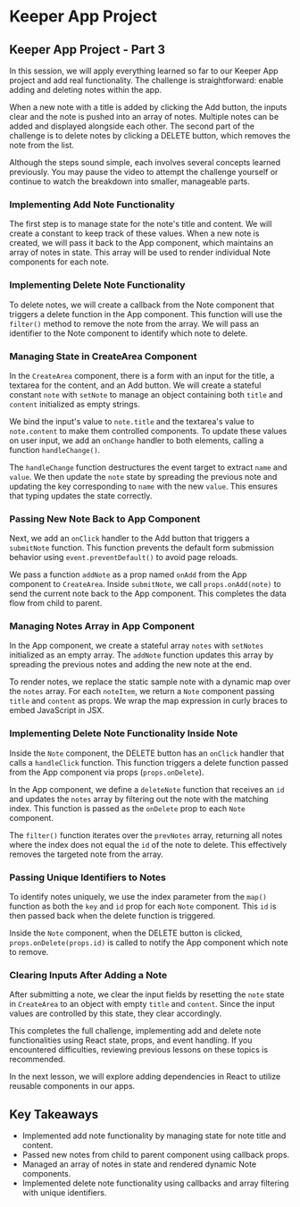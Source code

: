 # Keeper App Project

## Keeper App Project - Part 3

In this session, we will apply everything learned so far to our Keeper App project and add real functionality. The challenge is straightforward: enable adding and deleting notes within the app.

When a new note with a title is added by clicking the Add button, the inputs clear and the note is pushed into an array of notes. Multiple notes can be added and displayed alongside each other. The second part of the challenge is to delete notes by clicking a DELETE button, which removes the note from the list.

Although the steps sound simple, each involves several concepts learned previously. You may pause the video to attempt the challenge yourself or continue to watch the breakdown into smaller, manageable parts.

### Implementing Add Note Functionality

The first step is to manage state for the note's title and content. We will create a constant to keep track of these values. When a new note is created, we will pass it back to the App component, which maintains an array of notes in state. This array will be used to render individual Note components for each note.

### Implementing Delete Note Functionality

To delete notes, we will create a callback from the Note component that triggers a delete function in the App component. This function will use the `filter()` method to remove the note from the array. We will pass an identifier to the Note component to identify which note to delete.

### Managing State in CreateArea Component

In the `CreateArea` component, there is a form with an input for the title, a textarea for the content, and an Add button. We will create a stateful constant `note` with `setNote` to manage an object containing both `title` and `content` initialized as empty strings.

We bind the input's value to `note.title` and the textarea's value to `note.content` to make them controlled components. To update these values on user input, we add an `onChange` handler to both elements, calling a function `handleChange()`.

The `handleChange` function destructures the event target to extract `name` and `value`. We then update the `note` state by spreading the previous note and updating the key corresponding to `name` with the new `value`. This ensures that typing updates the state correctly.

### Passing New Note Back to App Component

Next, we add an `onClick` handler to the Add button that triggers a `submitNote` function. This function prevents the default form submission behavior using `event.preventDefault()` to avoid page reloads.

We pass a function `addNote` as a prop named `onAdd` from the App component to `CreateArea`. Inside `submitNote`, we call `props.onAdd(note)` to send the current note back to the App component. This completes the data flow from child to parent.

### Managing Notes Array in App Component

In the App component, we create a stateful array `notes` with `setNotes` initialized as an empty array. The `addNote` function updates this array by spreading the previous notes and adding the new note at the end.

To render notes, we replace the static sample note with a dynamic map over the `notes` array. For each `noteItem`, we return a `Note` component passing `title` and `content` as props. We wrap the map expression in curly braces to embed JavaScript in JSX.

### Implementing Delete Note Functionality Inside Note

Inside the `Note` component, the DELETE button has an `onClick` handler that calls a `handleClick` function. This function triggers a delete function passed from the App component via props (`props.onDelete`).

In the App component, we define a `deleteNote` function that receives an `id` and updates the `notes` array by filtering out the note with the matching index. This function is passed as the `onDelete` prop to each `Note` component.

The `filter()` function iterates over the `prevNotes` array, returning all notes where the index does not equal the `id` of the note to delete. This effectively removes the targeted note from the array.

### Passing Unique Identifiers to Notes

To identify notes uniquely, we use the index parameter from the `map()` function as both the `key` and `id` prop for each `Note` component. This `id` is then passed back when the delete function is triggered.

Inside the `Note` component, when the DELETE button is clicked, `props.onDelete(props.id)` is called to notify the App component which note to remove.

### Clearing Inputs After Adding a Note

After submitting a note, we clear the input fields by resetting the `note` state in `CreateArea` to an object with empty `title` and `content`. Since the input values are controlled by this state, they clear accordingly.

This completes the full challenge, implementing add and delete note functionalities using React state, props, and event handling. If you encountered difficulties, reviewing previous lessons on these topics is recommended.

In the next lesson, we will explore adding dependencies in React to utilize reusable components in our apps.

## Key Takeaways

- Implemented add note functionality by managing state for note title and content.
- Passed new notes from child to parent component using callback props.
- Managed an array of notes in state and rendered dynamic Note components.
- Implemented delete note functionality using callbacks and array filtering with unique identifiers.
